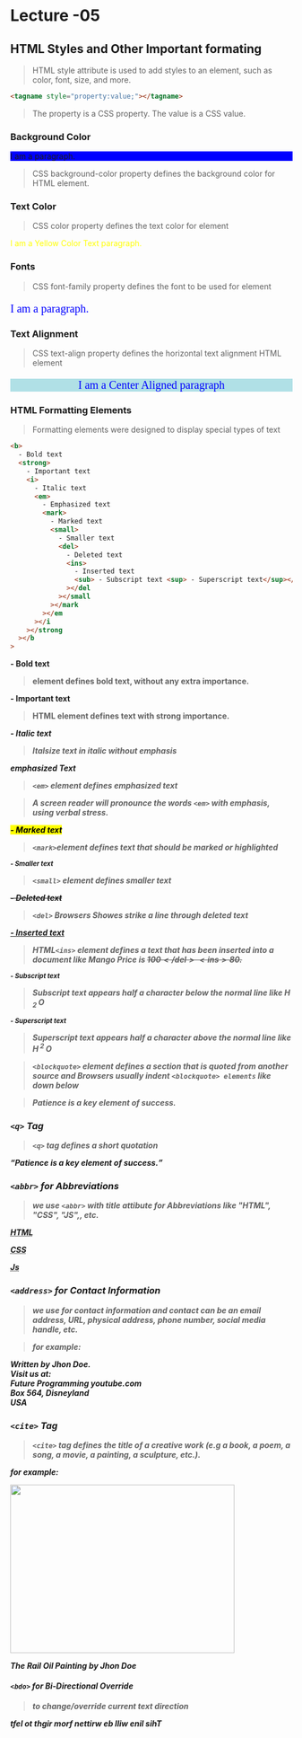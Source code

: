 # Lecture -05

## HTML Styles and Other Important formating

> HTML style attribute is used to add styles to an element, such as color, font, size, and more.

```html
<tagname style="property:value;"></tagname>
```

> The property is a CSS property. The value is a CSS value.

### Background Color

<p
style="background-color:blue;
">
I am a paragraph.
</p>

> CSS background-color property defines the background color for HTML element.

### Text Color

> CSS color property defines the text color for element

<p
style="color:yellow"
>
  I am a Yellow Color Text paragraph.
</p>

### Fonts

> CSS font-family property defines the font to be used for element

<p
  style="font-size:20px; font-family:verdana; color:blue"
>
  I am a paragraph.
</p>

### Text Alignment

> CSS text-align property defines the horizontal text alignment HTML element

<p
  style="font-size:20px; font-family:verdana; color:blue; background-color:powderblue; text-align:center"
>
I am a Center Aligned paragraph
</p>

### HTML Formatting Elements

> Formatting elements were designed to display special types of text

```html
<b>
  - Bold text
  <strong>
    - Important text
    <i>
      - Italic text
      <em>
        - Emphasized text
        <mark>
          - Marked text
          <small>
            - Smaller text
            <del>
              - Deleted text
              <ins>
                - Inserted text
                <sub> - Subscript text <sup> - Superscript text</sup></sub></ins
              ></del
            ></small
          ></mark
        ></em
      ></i
    ></strong
  ></b
>
```

<b> - Bold text </b>

> <b> element defines bold text, without any extra importance.

<strong> - Important text </strong>

> HTML <strong> element defines text with strong importance.

<i> - Italic text</i>

> <i> Italsize text in italic without emphasis

<em> emphasized Text </em>

> `<em>` element defines emphasized text

> A screen reader will pronounce the words `<em>` with emphasis, using verbal stress.

<mark> - Marked text </mark>

> `<mark>`element defines text that should be marked or highlighted

<small> - Smaller text </small>

> `<small>` element defines smaller text

<del> - Deleted text </del>

> `<del>` Browsers Showes strike a line through deleted text

<ins> - Inserted text </ins>

> HTML`<ins>` element defines a text that has been inserted into a document like Mango Price is <del>100$</del> <ins>80$</ins>.</p>

<sub> - Subscript text </sub>

> Subscript text appears half a character below the normal line like
> H<sub> 2 </sub>O

<sup> - Superscript text </sup>

> Superscript text appears half a character above the normal line like H<sup> 2 </sup>O

> `<blockquote>` element defines a section that is quoted from another source and Browsers usually indent `<blockquote> elements` like down below

<blockquote> Patience is a key element of success. </blockquote>

### `<q>` Tag

> `<q>` tag defines a short quotation

<q>Patience is a key element of success.</q>

### `<abbr>` for Abbreviations

> we use `<abbr>` with _**title**_ attibute for Abbreviations like "HTML", "CSS", "JS",, etc.

<abbr
title="Hyper Text Markup Language">HTML</abbr>

<abbr
title="Cascading Style Sheet">CSS
</abbr>

<abbr
title="Javascript">Js
</abbr>

### `<address>` for Contact Information

> we use for contact information and contact can be an email address, URL, physical address, phone number, social media handle, etc.

> for example:

<address>
Written by Jhon Doe.<br>
Visit us at: <br> 
Future Programming youtube.com<br>
Box 564, Disneyland<br>
USA
</address>

### `<cite>` Tag

>`<cite>` tag defines the title of a creative work (e.g a book, a poem, a song, a movie, a painting, a sculpture, etc.).

for example:

<img src="https://th.bing.com/th/id/OIP.yCEFQDme4_a34fhpUDnJjwHaKd?pid=ImgDet&rs=1" width=400px height=300px>

<cite>The Rail</cite> 
Oil Painting by Jhon Doe

#### `<bdo>` for Bi-Directional Override
>to change/override current text direction

<bdo dir="rtl">This line will be written from right to left</bdo>

